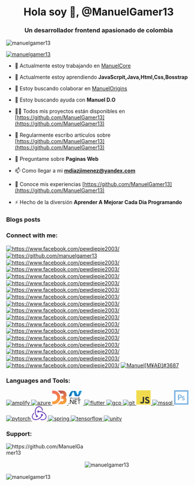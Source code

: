 <h1 align="center">Hola soy 👋, @ManuelGamer13</h1>
<h3 align="center">Un desarrollador frontend apasionado de colombia</h3>

<p align="left"> <img src="https://komarev.com/ghpvc/?username=manuelgamer13&label=Profile%20views&color=0e75b6&style=flat" alt="manuelgamer13" /> </p>

<p align="left"> <a href="https://github.com/ryo-ma/github-profile-trophy"><img src="https://github-profile-trophy.vercel.app/?username=manuelgamer13" alt="manuelgamer13" /></a> </p>

- 🔭 Actualmente estoy trabajando en [ManuelCore](https://github.com/ManuelGamer13/ManuelCore__)

- 🌱 Actualmente estoy aprendiendo **JavaScrpit,Java,Html,Css,Bosstrap**

- 👯 Estoy buscando colaborar en [ManuelOrigins](https://github.com/ManuelGamer13/ManuelD.O)

- 🤝 Estoy buscando ayuda con **Manuel D.O**

- 👨‍💻 Todos mis proyectos están disponibles en [https://github.com/ManuelGamer13](https://github.com/ManuelGamer13)

- 📝 Regularmente escribo artículos sobre [https://github.com/ManuelGamer13](https://github.com/ManuelGamer13)

- 💬 Preguntame sobre **Paginas Web**

- 📫 Como llegar a mi **mdiazjimenez@yandex.com**

- 📄 Conoce mis experiencias [https://github.com/ManuelGamer13](https://github.com/ManuelGamer13)

- ⚡ Hecho de la diversión **Aprender A Mejorar Cada Dia Programando**

### Blogs posts
<!-- BLOG-POST-LIST:START -->
<!-- BLOG-POST-LIST:END -->

<h3 align="left">Connect with me:</h3>
<p align="left">
<a href="https://codepen.io/https://www.facebook.com/pewdiepie2003/" target="blank"><img align="center" src="https://raw.githubusercontent.com/rahuldkjain/github-profile-readme-generator/neutral-icons/src/images/icons/Social/codepen.svg" alt="https://www.facebook.com/pewdiepie2003/" height="30" width="40" /></a>
<a href="https://dev.to/https://github.com/manuelgamer13" target="blank"><img align="center" src="https://cdn.jsdelivr.net/npm/simple-icons@3.0.1/icons/dev-dot-to.svg" alt="https://github.com/manuelgamer13" height="30" width="40" /></a>
<a href="https://linkedin.com/in/https://www.facebook.com/pewdiepie2003/" target="blank"><img align="center" src="https://raw.githubusercontent.com/rahuldkjain/github-profile-readme-generator/neutral-icons/src/images/icons/Social/linked-in-alt.svg" alt="https://www.facebook.com/pewdiepie2003/" height="30" width="40" /></a>
<a href="https://stackoverflow.com/users/https://www.facebook.com/pewdiepie2003/" target="blank"><img align="center" src="https://raw.githubusercontent.com/rahuldkjain/github-profile-readme-generator/neutral-icons/src/images/icons/Social/stack-overflow.svg" alt="https://www.facebook.com/pewdiepie2003/" height="30" width="40" /></a>
<a href="https://kaggle.com/https://www.facebook.com/pewdiepie2003/" target="blank"><img align="center" src="https://raw.githubusercontent.com/rahuldkjain/github-profile-readme-generator/neutral-icons/src/images/icons/Social/kaggle.svg" alt="https://www.facebook.com/pewdiepie2003/" height="30" width="40" /></a>
<a href="https://fb.com/https://www.facebook.com/pewdiepie2003/" target="blank"><img align="center" src="https://raw.githubusercontent.com/rahuldkjain/github-profile-readme-generator/neutral-icons/src/images/icons/Social/facebook.svg" alt="https://www.facebook.com/pewdiepie2003/" height="30" width="40" /></a>
<a href="https://instagram.com/https://www.facebook.com/pewdiepie2003/" target="blank"><img align="center" src="https://raw.githubusercontent.com/rahuldkjain/github-profile-readme-generator/neutral-icons/src/images/icons/Social/instagram.svg" alt="https://www.facebook.com/pewdiepie2003/" height="30" width="40" /></a>
<a href="https://dribbble.com/https://www.facebook.com/pewdiepie2003/" target="blank"><img align="center" src="https://raw.githubusercontent.com/rahuldkjain/github-profile-readme-generator/neutral-icons/src/images/icons/Social/dribbble.svg" alt="https://www.facebook.com/pewdiepie2003/" height="30" width="40" /></a>
<a href="https://www.behance.net/https://www.facebook.com/pewdiepie2003/" target="blank"><img align="center" src="https://raw.githubusercontent.com/rahuldkjain/github-profile-readme-generator/neutral-icons/src/images/icons/Social/behance.svg" alt="https://www.facebook.com/pewdiepie2003/" height="30" width="40" /></a>
<a href="https://medium.com/https://www.facebook.com/pewdiepie2003/" target="blank"><img align="center" src="https://raw.githubusercontent.com/rahuldkjain/github-profile-readme-generator/neutral-icons/src/images/icons/Social/medium.svg" alt="https://www.facebook.com/pewdiepie2003/" height="30" width="40" /></a>
<a href="https://www.youtube.com/c/https://www.facebook.com/pewdiepie2003/" target="blank"><img align="center" src="https://raw.githubusercontent.com/rahuldkjain/github-profile-readme-generator/neutral-icons/src/images/icons/Social/youtube.svg" alt="https://www.facebook.com/pewdiepie2003/" height="30" width="40" /></a>
<a href="https://www.codechef.com/users/https://www.facebook.com/pewdiepie2003/" target="blank"><img align="center" src="https://cdn.jsdelivr.net/npm/simple-icons@3.1.0/icons/codechef.svg" alt="https://www.facebook.com/pewdiepie2003/" height="30" width="40" /></a>
<a href="https://www.hackerrank.com/https://www.facebook.com/pewdiepie2003/" target="blank"><img align="center" src="https://raw.githubusercontent.com/rahuldkjain/github-profile-readme-generator/neutral-icons/src/images/icons/Social/hackerrank.svg" alt="https://www.facebook.com/pewdiepie2003/" height="30" width="40" /></a>
<a href="https://codeforces.com/profile/https://www.facebook.com/pewdiepie2003/" target="blank"><img align="center" src="https://cdn.jsdelivr.net/npm/simple-icons@3.0.1/icons/codeforces.svg" alt="https://www.facebook.com/pewdiepie2003/" height="30" width="40" /></a>
<a href="https://www.leetcode.com/https://www.facebook.com/pewdiepie2003/" target="blank"><img align="center" src="https://raw.githubusercontent.com/rahuldkjain/github-profile-readme-generator/neutral-icons/src/images/icons/Social/leet-code.svg" alt="https://www.facebook.com/pewdiepie2003/" height="30" width="40" /></a>
<a href="https://www.hackerearth.com/https://www.facebook.com/pewdiepie2003/" target="blank"><img align="center" src="https://raw.githubusercontent.com/rahuldkjain/github-profile-readme-generator/neutral-icons/src/images/icons/Social/hackerearth.svg" alt="https://www.facebook.com/pewdiepie2003/" height="30" width="40" /></a>
<a href="https://auth.geeksforgeeks.org/user/https://www.facebook.com/pewdiepie2003/" target="blank"><img align="center" src="https://raw.githubusercontent.com/rahuldkjain/github-profile-readme-generator/neutral-icons/src/images/icons/Social/geeks-for-geeks.svg" alt="https://www.facebook.com/pewdiepie2003/" height="30" width="40" /></a>
<a href="https://www.topcoder.com/members/https://www.facebook.com/pewdiepie2003/" target="blank"><img align="center" src="https://cdn.jsdelivr.net/npm/simple-icons@3.0.1/icons/topcoder.svg" alt="https://www.facebook.com/pewdiepie2003/" height="30" width="40" /></a>
<a href="https://discord.gg/Manuel[Μ¥ĄĐ]#3687" target="blank"><img align="center" src="https://raw.githubusercontent.com/rahuldkjain/github-profile-readme-generator/neutral-icons/src/images/icons/Social/discord.svg" alt="Manuel[Μ¥ĄĐ]#3687" height="30" width="40" /></a>
</p>

<h3 align="left">Languages and Tools:</h3>
<p align="left"> <a href="https://aws.amazon.com/amplify/" target="_blank"> <img src="https://docs.amplify.aws/assets/logo-dark.svg" alt="amplify" width="40" height="40"/> </a> <a href="https://azure.microsoft.com/en-in/" target="_blank"> <img src="https://www.vectorlogo.zone/logos/microsoft_azure/microsoft_azure-icon.svg" alt="azure" width="40" height="40"/> </a> <a href="https://d3js.org/" target="_blank"> <img src="https://raw.githubusercontent.com/devicons/devicon/master/icons/d3js/d3js-original.svg" alt="d3js" width="40" height="40"/> </a> <a href="https://dotnet.microsoft.com/" target="_blank"> <img src="https://raw.githubusercontent.com/devicons/devicon/master/icons/dot-net/dot-net-original-wordmark.svg" alt="dotnet" width="40" height="40"/> </a> <a href="https://flutter.dev" target="_blank"> <img src="https://www.vectorlogo.zone/logos/flutterio/flutterio-icon.svg" alt="flutter" width="40" height="40"/> </a> <a href="https://cloud.google.com" target="_blank"> <img src="https://www.vectorlogo.zone/logos/google_cloud/google_cloud-icon.svg" alt="gcp" width="40" height="40"/> </a> <a href="https://git-scm.com/" target="_blank"> <img src="https://www.vectorlogo.zone/logos/git-scm/git-scm-icon.svg" alt="git" width="40" height="40"/> </a> <a href="https://developer.mozilla.org/en-US/docs/Web/JavaScript" target="_blank"> <img src="https://raw.githubusercontent.com/devicons/devicon/master/icons/javascript/javascript-original.svg" alt="javascript" width="40" height="40"/> </a> <a href="https://www.microsoft.com/en-us/sql-server" target="_blank"> <img src="https://cdn.worldvectorlogo.com/logos/microsoft-sql-server.svg" alt="mssql" width="40" height="40"/> </a> <a href="https://www.photoshop.com/en" target="_blank"> <img src="https://raw.githubusercontent.com/devicons/devicon/master/icons/photoshop/photoshop-line.svg" alt="photoshop" width="40" height="40"/> </a> <a href="https://pytorch.org/" target="_blank"> <img src="https://www.vectorlogo.zone/logos/pytorch/pytorch-icon.svg" alt="pytorch" width="40" height="40"/> </a> <a href="https://redux.js.org" target="_blank"> <img src="https://raw.githubusercontent.com/devicons/devicon/master/icons/redux/redux-original.svg" alt="redux" width="40" height="40"/> </a> <a href="https://spring.io/" target="_blank"> <img src="https://www.vectorlogo.zone/logos/springio/springio-icon.svg" alt="spring" width="40" height="40"/> </a> <a href="https://www.tensorflow.org" target="_blank"> <img src="https://www.vectorlogo.zone/logos/tensorflow/tensorflow-icon.svg" alt="tensorflow" width="40" height="40"/> </a> <a href="https://unity.com/" target="_blank"> <img src="https://www.vectorlogo.zone/logos/unity3d/unity3d-icon.svg" alt="unity" width="40" height="40"/> </a> </p>


<h3 align="left">Support:</h3>
<p><a href="https://www.buymeacoffee.com/https://github.com/ManuelGamer13"> <img align="left" src="https://cdn.buymeacoffee.com/buttons/v2/default-yellow.png" height="50" width="210" alt="https://github.com/ManuelGamer13" /></a></p><br><br>


<p>&nbsp;<img align="center" src="https://github-readme-stats.vercel.app/api?username=manuelgamer13&show_icons=true&locale=en" alt="manuelgamer13" /></p>

<p><img align="center" src="https://github-readme-streak-stats.herokuapp.com/?user=manuelgamer13&" alt="manuelgamer13" /></p>

